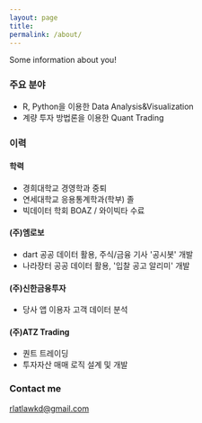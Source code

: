 ```yaml
---
layout: page
title:
permalink: /about/
---
```


Some information about you!

### 주요 분야
- R, Python을 이용한 Data Analysis&Visualization
- 계량 투자 방법론을 이용한 Quant Trading

### 이력
#### 학력
- 경희대학교 경영학과 중퇴
- 연세대학교 응용통계학과(학부) 졸
- 빅데이터 학회 BOAZ / 와이빅타 수료
#### (주)엠로보
- dart 공공 데이터 활용, 주식/금융 기사 '공시봇' 개발
- 나라장터 공공 데이터 활용, '입찰 공고 알리미' 개발
#### (주)신한금융투자
- 당사 앱 이용자 고객 데이터 분석
#### (주)ATZ Trading
- 퀀트 트레이딩
- 투자자산 매매 로직 설계 및 개발

### Contact me
rlatlawkd@gmail.com

